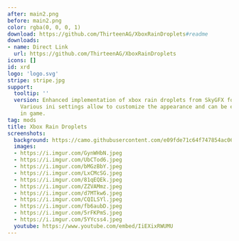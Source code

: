 ```yaml
---
after: main2.png
before: main2.png
color: rgba(0, 0, 0, 1)
download: https://github.com/ThirteenAG/XboxRainDroplets#readme
downloads:
- name: Direct Link
  url: https://github.com/ThirteenAG/XboxRainDroplets
icons: []
id: xrd
logo: 'logo.svg'
stripe: stripe.jpg
support:
  tooltip: ''
  version: Enhanced implementation of xbox rain droplets from SkyGFX for other games.
    Various ini settings allow to customize the appearance and can be edited while
    in game.
tag: mods
title: Xbox Rain Droplets
screenshots:
  background: https://camo.githubusercontent.com/e09fde71c64f747854ac06b4cbed178754560a7422ceeb031565639ad900ca44/68747470733a2f2f692e696d6775722e636f6d2f4d7951417737662e706e67
  images:
  - https://i.imgur.com/GynWHbN.jpeg
  - https://i.imgur.com/UbCTod6.jpeg
  - https://i.imgur.com/bMGzBbY.jpeg
  - https://i.imgur.com/LxCMcSG.jpeg
  - https://i.imgur.com/81qEQEk.jpeg
  - https://i.imgur.com/ZZVAMmz.jpeg
  - https://i.imgur.com/d7MTkw6.jpeg
  - https://i.imgur.com/CQILSYl.jpeg
  - https://i.imgur.com/fb6aubD.jpeg
  - https://i.imgur.com/5rFKPmS.jpeg
  - https://i.imgur.com/5YYcss4.jpeg
  youtube: https://www.youtube.com/embed/IiEXixRWUMU
---
```


 
